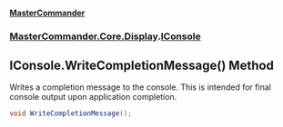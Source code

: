 #### [MasterCommander](MasterCommander.md 'MasterCommander')
### [MasterCommander.Core.Display](MasterCommander.Core.Display.md 'MasterCommander.Core.Display').[IConsole](IConsole.md 'MasterCommander.Core.Display.IConsole')

## IConsole.WriteCompletionMessage() Method

Writes a completion message to the console. This is intended for final console output upon application completion.

```csharp
void WriteCompletionMessage();
```